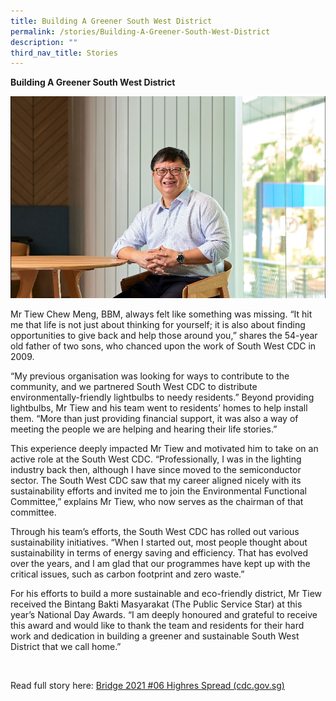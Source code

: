 ```yaml
---
title: Building A Greener South West District
permalink: /stories/Building-A-Greener-South-West-District
description: ""
third_nav_title: Stories
---
```




**Building A Greener South West District**

![Mr Tiew Chew Meng, BBM](/images/Stories/CM.jpg)

Mr Tiew Chew Meng, BBM, always felt like something was missing. “It hit me that life is not just about thinking for yourself; it is also about finding opportunities to give back and help those around you,” shares the 54-year old father of two sons, who chanced upon the work of South West CDC in 2009.

“My previous organisation was looking for ways to contribute to the community, and we partnered South West CDC to distribute environmentally-friendly lightbulbs to needy residents.” Beyond providing lightbulbs, Mr Tiew and his team went to residents’ homes to help install them. “More than just providing financial support, it was also a way of meeting the people we are helping and hearing their life stories.”

This experience deeply impacted Mr Tiew and motivated him to take on an active role at the South West CDC. “Professionally, I was in the lighting industry back then, although I have since moved to the semiconductor sector. The South West CDC saw that my career aligned nicely with its sustainability efforts and invited me to join the Environmental Functional Committee,” explains Mr Tiew, who now serves as the chairman of that committee.

Through his team’s efforts, the South West CDC has rolled out various sustainability initiatives. “When I started out, most people thought about sustainability in terms of energy saving and efficiency. That has evolved over the years, and I am glad that our programmes have kept up with the critical issues, such as carbon footprint and zero waste.”

For his efforts to build a more sustainable and eco-friendly district, Mr Tiew received the Bintang Bakti Masyarakat (The Public Service Star) at this year’s National Day Awards. “I am deeply honoured and grateful to receive this award and would like to thank the team and residents for their hard work and dedication in building a greener and sustainable South West District that we call home.”

 

Read full story here: [](https://www.cdc.gov.sg/flipbook/southwest/bridge-2021-06/index.html%23p=12)[Bridge 2021 #06 Highres Spread (cdc.gov.sg)](https://www.cdc.gov.sg/flipbook/southwest/bridge-2021-06/index.html#p=12)